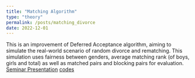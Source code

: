 ```yaml
---
title: "Matching Algorithm"
type: "theory"
permalink: /posts/matching_divorce
date: 2022-12-01
---
```

This is an improvement of Deferred Acceptance algorithm, aiming to simulate the real-world scenario of random divorce and rematching. This simulation uses fairness between genders, average matching rank (of boys, girls and total) as well as matched pairs and blocking pairs for evaluation.
[Seminar Presentation](https://lingyunqu.github.io/files/veszteg_8.pdf)
[codes](https://github.com/lingyunqu/DA_Divorce)
